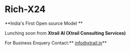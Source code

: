 # Rich-X24

**India's First Open source Model **

Lunching soon from **Xtrail AI (Xtrail Consulting Services)**

For Business Enquery  Contact:** info@xtrail.in**
